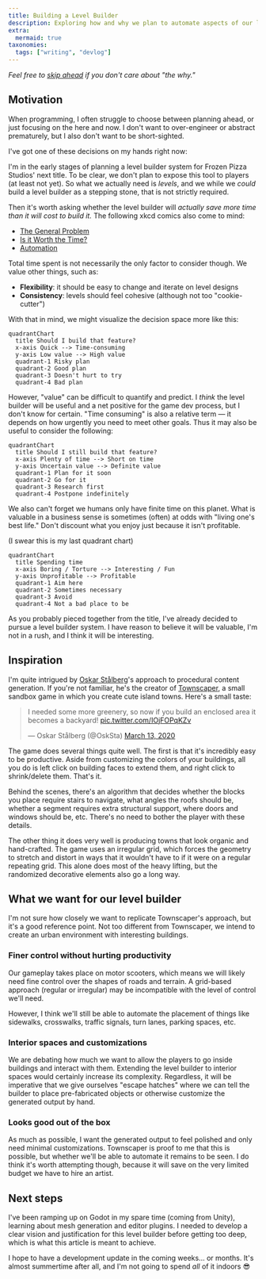 ```yaml
---
title: Building a Level Builder
description: Exploring how and why we plan to automate aspects of our level design process
extra:
  mermaid: true
taxonomies:
  tags: ["writing", "devlog"]
---
```


_Feel free to [skip ahead](#continue) if you don't care about "the why."_

## Motivation
When programming, I often struggle to choose between planning ahead, or just focusing on the here and now.  I don't want to over-engineer or abstract prematurely, but I also don't want to be short-sighted.

I've got one of these decisions on my hands right now:

I'm in the early stages of planning a level builder system for Frozen Pizza Studios' next title.  To be clear, we don't plan to expose this tool to players (at least not yet).  So what we actually need is _levels_, and we while we _could_ build a level builder as a stepping stone, that is not strictly required.

Then it's worth asking whether the level builder will _actually save more time than it will cost to build it._  The following xkcd comics also come to mind:
- [The General Problem](https://www.xkcd.com/974/)
- [Is it Worth the Time?](https://xkcd.com/1205/)
- [Automation](https://xkcd.com/1319/)

Total time spent is not necessarily the only factor to consider though.  We value other things, such as:
- **Flexibility**: it should be easy to change and iterate on level designs
- **Consistency**: levels should feel cohesive (although not too "cookie-cutter")

With that in mind, we might visualize the decision space more like this:

```mermaid
quadrantChart
  title Should I build that feature?
  x-axis Quick --> Time-consuming
  y-axis Low value --> High value
  quadrant-1 Risky plan
  quadrant-2 Good plan
  quadrant-3 Doesn't hurt to try
  quadrant-4 Bad plan
```

However, "value" can be difficult to quantify and predict.  I _think_ the level builder will be useful and a net positive for the game dev process, but I don't know for certain.  "Time consuming" is also a relative term &mdash; it depends on how urgently you need to meet other goals.  Thus it may also be useful to consider the following:

```mermaid
quadrantChart
  title Should I still build that feature?
  x-axis Plenty of time --> Short on time
  y-axis Uncertain value --> Definite value
  quadrant-1 Plan for it soon
  quadrant-2 Go for it
  quadrant-3 Research first
  quadrant-4 Postpone indefinitely
```

We also can't forget we humans only have finite time on this planet.  What is valuable in a business sense is sometimes (often) at odds with "living one's best life."  Don't discount what you enjoy just because it isn't profitable.

(I swear this is my last quadrant chart)

```mermaid
quadrantChart
  title Spending time
  x-axis Boring / Torture --> Interesting / Fun
  y-axis Unprofitable --> Profitable
  quadrant-1 Aim here
  quadrant-2 Sometimes necessary
  quadrant-3 Avoid
  quadrant-4 Not a bad place to be
```

As you probably pieced together from the title, I've already decided to pursue a level builder system.  I have reason to believe it will be valuable, I'm not in a rush, and I think it will be interesting.

<div id="continue"></div>

## Inspiration
I'm quite intrigued by [Oskar Stålberg](https://x.com/OskSta)'s approach to procedural content generation.  If you're not familiar, he's the creator of [Townscaper](https://store.steampowered.com/app/1291340/Townscaper/), a small sandbox game in which you create cute island towns.  Here's a small taste:

<blockquote class="twitter-tweet" data-media-max-width="560" data-dnt="true"><p lang="en" dir="ltr">I needed some more greenery, so now if you build an enclosed area it becomes a backyard! <a href="https://t.co/IOjFOPqKZv">pic.twitter.com/IOjFOPqKZv</a></p>&mdash; Oskar Stålberg (@OskSta) <a href="https://twitter.com/OskSta/status/1238474550511308800?ref_src=twsrc%5Etfw">March 13, 2020</a></blockquote> <script async src="https://platform.twitter.com/widgets.js" charset="utf-8"></script> 

The game does several things quite well.  The first is that it's incredibly easy to be productive.  Aside from customizing the colors of your buildings, all you do is left click on building faces to extend them, and right click to shrink/delete them.  That's it.

Behind the scenes, there's an algorithm that decides whether the blocks you place require stairs to navigate, what angles the roofs should be, whether a segment requires extra structural support, where doors and windows should be, etc.  There's no need to bother the player with these details.

The other thing it does very well is producing towns that look organic and hand-crafted.  The game uses an irregular grid, which forces the geometry to stretch and distort in ways that it wouldn't have to if it were on a regular repeating grid.  This alone does most of the heavy lifting, but the randomized decorative elements also go a long way.

## What we want for our level builder
I'm not sure how closely we want to replicate Townscaper's approach, but it's a good reference point.  Not too different from Townscaper, we intend to create an urban environment with interesting buildings.

### Finer control without hurting productivity
Our gameplay takes place on motor scooters, which means we will likely need fine control over the shapes of roads and terrain.  A grid-based approach (regular or irregular) may be incompatible with the level of control we'll need.

However, I think we'll still be able to automate the placement of things like sidewalks, crosswalks, traffic signals, turn lanes, parking spaces, etc.

### Interior spaces and customizations
We are debating how much we want to allow the players to go inside buildings and interact with them.  Extending the level builder to interior spaces would certainly increase its complexity.  Regardless, it will be imperative that we give ourselves "escape hatches" where we can tell the builder to place pre-fabricated objects or otherwise customize the generated output by hand.

### Looks good out of the box
As much as possible, I want the generated output to feel polished and only need minimal customizations.  Townscaper is proof to me that this is possible, but whether we'll be able to automate it remains to be seen.  I do think it's worth attempting though, because it will save on the very limited budget we have to hire an artist.

## Next steps
I've been ramping up on Godot in my spare time (coming from Unity), learning about mesh generation and editor plugins.  I needed to develop a clear vision and justification for this level builder before getting too deep, which is what this article is meant to achieve.

I hope to have a development update in the coming weeks... or months.  It's almost summertime after all, and I'm not going to spend _all_ of it indoors 😎
